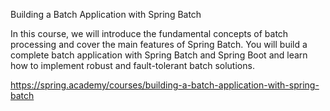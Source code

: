 Building a Batch Application with Spring Batch

In this course, we will introduce the fundamental concepts of batch processing and cover the main features of Spring Batch. You will build a complete batch application with Spring Batch and Spring Boot and learn how to implement robust and fault-tolerant batch solutions.

https://spring.academy/courses/building-a-batch-application-with-spring-batch

